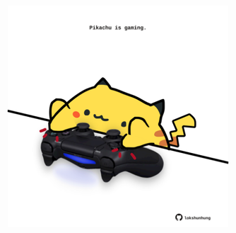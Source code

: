 <!-- built at 14/05/2022, 22:00:59 UTC -->
<p align="center">
  <img width="500" height="500" src="./ReadmeImage.svg">
</p>
